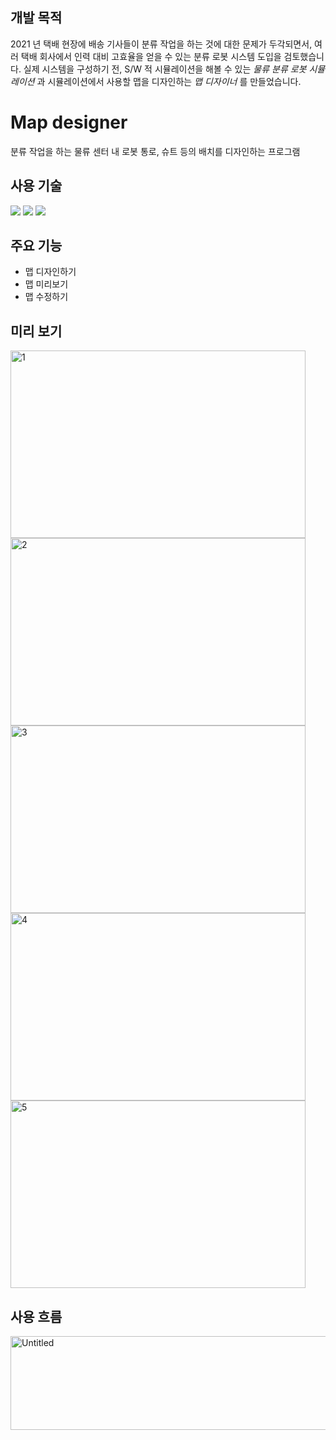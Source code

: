 ## 개발 목적
2021 년 택배 현장에 배송 기사들이 분류 작업을 하는 것에 대한 문제가 두각되면서, 여러 택배 회사에서 인력 대비 고효율을 얻을 수 있는 분류 로봇 시스템 도입을 검토했습니다. 
실제 시스템을 구성하기 전, S/W 적 시뮬레이션을 해볼 수 있는 _물류 분류 로봇 시뮬레이션_ 과 시뮬레이션에서 사용할 맵을 디자인하는 _맵 디자이너_ 를 만들었습니다.

# Map designer
분류 작업을 하는 물류 센터 내 로봇 통로, 슈트 등의 배치를 디자인하는 프로그램 
## 사용 기술
<img src="https://img.shields.io/badge/python-3776AB?style=for-the-badge&logo=python&logoColor=white"> <img src="https://img.shields.io/badge/mysql-4479A1?style=for-the-badge&logo=mysql&logoColor=white"> <img src="https://img.shields.io/badge/mariaDB-003545?style=for-the-badge&logo=mariaDB&logoColor=white">
## 주요 기능
- 맵 디자인하기
- 맵 미리보기
- 맵 수정하기

## 미리 보기
<img width="472" height="300" alt="1" src="https://github.com/Dormammu-Capstone/Map-Designer/assets/74133818/cc8d370d-8f06-456d-8e19-05075c2b4342">
<img width="472" height="300" alt="2" src="https://github.com/Dormammu-Capstone/Map-Designer/assets/74133818/36e0f975-e95a-4956-97eb-e0c402d51ad6">
<img width="472" height="300" alt="3" src="https://github.com/Dormammu-Capstone/Map-Designer/assets/74133818/b2770dc8-54e3-4d7f-b975-dceea34cfa96">
<img width="472" height="300" alt="4" src="https://github.com/Dormammu-Capstone/Map-Designer/assets/74133818/651087a1-82d7-44cf-904a-8aacc7e2342e">
<img width="472" height="300" alt="5" src="https://github.com/Dormammu-Capstone/Map-Designer/assets/74133818/10010e4f-0117-4859-a3f3-c1af94053af2">

## 사용 흐름
<img width="600" height="150" alt="Untitled" src="https://github.com/Dormammu-Capstone/Map-Designer/assets/74133818/b22f87f4-7eb4-4b44-ab7a-47b76667d650">
